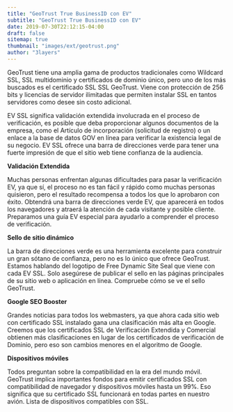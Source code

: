 ```yaml
---
title: "GeoTrust True BusinessID con EV"
subtitle: "GeoTrust True BusinessID con EV"
date: 2019-07-30T22:12:15-04:00
draft: false
sitemap: true
thumbnail: "images/ext/geotrust.png"
author: "3layers"
---
```


GeoTrust tiene una amplia gama de productos tradicionales como Wildcard SSL, SSL multidominio y certificados de dominio único, pero uno de los más buscados es el certificado SSL SSL GeoTrust. Viene con protección de 256 bits y licencias de servidor ilimitadas que permiten instalar SSL en tantos servidores como desee sin costo adicional.

EV SSL significa validación extendida involucrada en el proceso de verificación, es posible que deba proporcionar algunos documentos de la empresa, como el Artículo de incorporación (solicitud de registro) o un enlace a la base de datos GOV en línea para verificar la existencia legal de su negocio. EV SSL ofrece una barra de direcciones verde para tener una fuerte impresión de que el sitio web tiene confianza de la audiencia.

**Validación Extendida**

Muchas personas enfrentan algunas dificultades para pasar la verificación EV, ya que sí, el proceso no es tan fácil y rápido como muchas personas quisieron, pero el resultado recompensa a todos los que lo aprobaron con éxito. Obtendrá una barra de direcciones verde EV, que aparecerá en todos los navegadores y atraerá la atención de cada visitante y posible cliente. Preparamos una guía EV especial para ayudarlo a comprender el proceso de verificación.

**Sello de sitio dinámico**

La barra de direcciones verde es una herramienta excelente para construir un gran sótano de confianza, pero no es lo único que ofrece GeoTrust. Estamos hablando del logotipo de Free Dynamic Site Seal que viene con cada EV SSL. Solo asegúrese de publicar el sello en las páginas principales de su sitio web o aplicación en línea. Compruebe cómo se ve el sello GeoTrust.

**Google SEO Booster**

Grandes noticias para todos los webmasters, ya que ahora cada sitio web con certificado SSL instalado gana una clasificación más alta en Google. Creemos que los certificados SSL de Verificación Extendida y Comercial obtienen más clasificaciones en lugar de los certificados de verificación de Dominio, pero eso son cambios menores en el algoritmo de Google.

**Dispositivos móviles**

Todos preguntan sobre la compatibilidad en la era del mundo móvil. GeoTrust implica importantes fondos para emitir certificados SSL con compatibilidad de navegador y dispositivos móviles hasta un 99%. Eso significa que su certificado SSL funcionará en todas partes en nuestro avión. Lista de dispositivos compatibles con SSL.